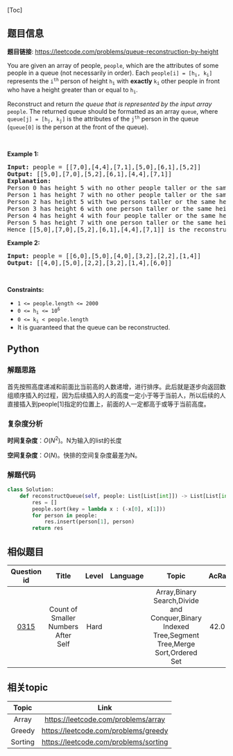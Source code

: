 [Toc]
## 题目信息
**题目链接**: https://leetcode.com/problems/queue-reconstruction-by-height
<p>You are given an array of people, <code>people</code>, which are the attributes of some people in a queue (not necessarily in order). Each <code>people[i] = [h<sub>i</sub>, k<sub>i</sub>]</code> represents the <code>i<sup>th</sup></code> person of height <code>h<sub>i</sub></code> with <strong>exactly</strong> <code>k<sub>i</sub></code> other people in front who have a height greater than or equal to <code>h<sub>i</sub></code>.</p>

<p>Reconstruct and return <em>the queue that is represented by the input array </em><code>people</code>. The returned queue should be formatted as an array <code>queue</code>, where <code>queue[j] = [h<sub>j</sub>, k<sub>j</sub>]</code> is the attributes of the <code>j<sup>th</sup></code> person in the queue (<code>queue[0]</code> is the person at the front of the queue).</p>

<p>&nbsp;</p>
<p><strong>Example 1:</strong></p>

<pre>
<strong>Input:</strong> people = [[7,0],[4,4],[7,1],[5,0],[6,1],[5,2]]
<strong>Output:</strong> [[5,0],[7,0],[5,2],[6,1],[4,4],[7,1]]
<strong>Explanation:</strong>
Person 0 has height 5 with no other people taller or the same height in front.
Person 1 has height 7 with no other people taller or the same height in front.
Person 2 has height 5 with two persons taller or the same height in front, which is person 0 and 1.
Person 3 has height 6 with one person taller or the same height in front, which is person 1.
Person 4 has height 4 with four people taller or the same height in front, which are people 0, 1, 2, and 3.
Person 5 has height 7 with one person taller or the same height in front, which is person 1.
Hence [[5,0],[7,0],[5,2],[6,1],[4,4],[7,1]] is the reconstructed queue.
</pre>

<p><strong>Example 2:</strong></p>

<pre>
<strong>Input:</strong> people = [[6,0],[5,0],[4,0],[3,2],[2,2],[1,4]]
<strong>Output:</strong> [[4,0],[5,0],[2,2],[3,2],[1,4],[6,0]]
</pre>

<p>&nbsp;</p>
<p><strong>Constraints:</strong></p>

<ul>
	<li><code>1 &lt;= people.length &lt;= 2000</code></li>
	<li><code>0 &lt;= h<sub>i</sub> &lt;= 10<sup>6</sup></code></li>
	<li><code>0 &lt;= k<sub>i</sub> &lt; people.length</code></li>
	<li>It is guaranteed that the queue can be reconstructed.</li>
</ul>

## Python
### 解题思路
首先按照高度递减和前面比当前高的人数递增，进行排序。此后就是逐步向返回数组顺序插入的过程，因为后续插入的人的高度一定小于等于当前人，所以后续的人直接插入到people[1]指定的位置上，前面的人一定都高于或等于当前高度。

### 复杂度分析
**时间复杂度**：$O(N^2)$。N为输入的list的长度

**空间复杂度**：$O(N)$。快排的空间复杂度最差为N。
### 解题代码
```python
class Solution:
    def reconstructQueue(self, people: List[List[int]]) -> List[List[int]]:
        res = []
        people.sort(key = lambda x : (-x[0], x[1]))
        for person in people:
            res.insert(person[1], person)
        return res
```
## 相似题目
Question id | Title | Level | Language | Topic | AcRate
:-----------:|:-----:|:-----:|:--------:|:-----:|:------:
[0315](https://leetcode.com/problems/count-of-smaller-numbers-after-self) | Count of Smaller Numbers After Self | Hard |  | Array,Binary Search,Divide and Conquer,Binary Indexed Tree,Segment Tree,Merge Sort,Ordered Set | 42.0%
## 相关topic
Topic | Link
:-----:|:----:
Array | https://leetcode.com/problems/array
Greedy | https://leetcode.com/problems/greedy
Sorting | https://leetcode.com/problems/sorting